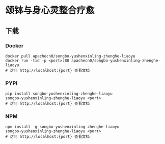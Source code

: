 # 颂钵与身心灵整合疗愈

## 下载

### Docker

```
docker pull apachecn0/songbo-yushenxinling-zhenghe-liaoyu
docker run -tid -p <port>:80 apachecn0/songbo-yushenxinling-zhenghe-liaoyu
# 访问 http://localhost:{port} 查看文档
```

### PYPI

```
pip install songbo-yushenxinling-zhenghe-liaoyu
songbo-yushenxinling-zhenghe-liaoyu <port>
# 访问 http://localhost:{port} 查看文档
```

### NPM

```
npm install -g songbo-yushenxinling-zhenghe-liaoyu
songbo-yushenxinling-zhenghe-liaoyu <port>
# 访问 http://localhost:{port} 查看文档
```